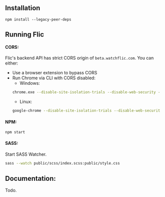 ## Installation

`npm install --legacy-peer-deps`

## Running Flic

#### CORS:

Flic's backend API has strict CORS origin of `beta.watchflic.com`. You can either:

- Use a browser extension to bypass CORS
- Run Chrome via CLI with CORS disabled:
    - Windows: 
    ```bash
    chrome.exe --disable-site-isolation-trials --disable-web-security --user-data-dir="D:\temp"
    ```
    - Linux: 
    ```bash
    google-chrome --disable-site-isolation-trials --disable-web-security --user-data-dir="~/tmp"
    ```

#### NPM:

`npm start`

#### SASS:
Start SASS Watcher.

```bash
sass --watch public/scss/index.scss:public/style.css
```

## Documentation:

Todo.


